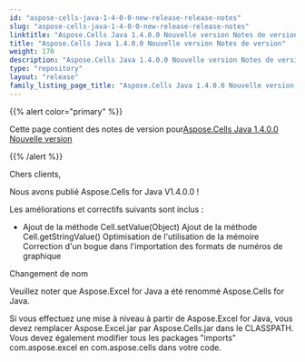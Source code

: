 ```yaml
---
id: "aspose-cells-java-1-4-0-0-new-release-release-notes"
slug: "aspose-cells-java-1-4-0-0-new-release-release-notes"
linktitle: "Aspose.Cells Java 1.4.0.0 Nouvelle version Notes de version"
title: "Aspose.Cells Java 1.4.0.0 Nouvelle version Notes de version"
weight: 170
description: "Aspose.Cells Java 1.4.0.0 Nouvelle version Notes de version – the latest updates and fixes."
type: "repository"
layout: "release"
family_listing_page_title: "Aspose.Cells Java 1.4.0.0 Nouvelle version Notes de version"
---
```

{{% alert color="primary" %}} 

 Cette page contient des notes de version pour[Aspose.Cells Java 1.4.0.0 Nouvelle version](https://releases.aspose.com/cells/java/new-releases/aspose.cells-java-1.4.0.0-new-release/)

{{% /alert %}} 

 Chers clients,

 Nous avons publié Aspose.Cells for Java V1.4.0.0 !

 Les améliorations et correctifs suivants sont inclus :

- Ajout de la méthode Cell.setValue(Object)
 Ajout de la méthode Cell.getStringValue()
 Optimisation de l'utilisation de la mémoire
 Correction d'un bogue dans l'importation des formats de numéros de graphique

 Changement de nom

 Veuillez noter que Aspose.Excel for Java a été renommé Aspose.Cells for Java.

Si vous effectuez une mise à niveau à partir de Aspose.Excel for Java, vous devez remplacer Aspose.Excel.jar par Aspose.Cells.jar dans le CLASSPATH. Vous devez également modifier tous les packages "imports" com.aspose.excel en com.aspose.cells dans votre code.
